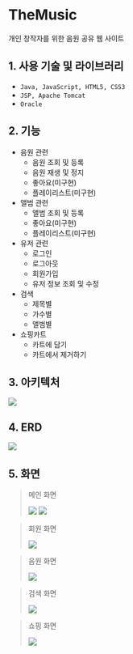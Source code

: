 # TheMusic
개인 창작자를 위한 음원 공유 웹 사이트

## 1. 사용 기술 및 라이브러리
- `Java, JavaScript, HTML5, CSS3`
- `JSP, Apache Tomcat`
- `Oracle`

## 2. 기능
- 음원 관련
  - 음원 조회 및 등록
  - 음원 재생 및 정지
  - 좋아요(미구현)
  - 플레이리스트(미구현)
- 앨범 관련
  - 앨범 조회 및 등록
  - 좋아요(미구현)
  - 플레이리스트(미구현)
- 유저 관련
  - 로그인
  - 로그아웃
  - 회원가입
  - 유저 정보 조회 및 수정
- 검색
  - 제목별
  - 가수별
  - 앨범별
- 쇼핑카트
  - 카트에 담기
  - 카트에서 제거하기
  
## 3. 아키텍처
![](https://images.velog.io/images/banjjoknim/post/b98876a0-1be9-4daf-8469-7dbb9cb61cbd/image.png)

## 4. ERD
![](https://images.velog.io/images/banjjoknim/post/2d066949-7d60-4c9c-84c7-72d7e1cf8f03/image.png)

## 5. 화면
> 메인 화면
> 
> ![](https://images.velog.io/images/banjjoknim/post/6d46ab50-f0dc-4345-a58b-eb83e10f043a/image.png)
> ![](https://images.velog.io/images/banjjoknim/post/c7dfef71-734f-4f2b-afca-237661556dcf/image.png)

> 회원 화면
> 
> ![](https://images.velog.io/images/banjjoknim/post/e2b6ced4-ab98-4da6-a512-55a2dd656c8f/image.png)

> 음원 화면
> 
> ![](https://images.velog.io/images/banjjoknim/post/bab9595e-17b9-4cd7-ad2b-c1adf6135c27/image.png)

> 검색 화면
> 
> ![](https://images.velog.io/images/banjjoknim/post/36f7aec9-9d64-49e8-a235-af12baea8e9f/image.png)

> 쇼핑 화면
>
> ![](https://images.velog.io/images/banjjoknim/post/6bba1a5f-97d4-4dff-9d8c-1100de92511a/image.png)
